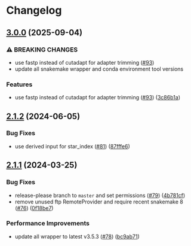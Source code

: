 # Changelog

## [3.0.0](https://github.com/snakemake-workflows/rna-seq-star-deseq2/compare/v2.1.2...v3.0.0) (2025-09-04)


### ⚠ BREAKING CHANGES

* use fastp instead of cutadapt for adapter trimming ([#93](https://github.com/snakemake-workflows/rna-seq-star-deseq2/issues/93))
* update all snakemake wrapper and conda environment tool versions

### Features

* use fastp instead of cutadapt for adapter trimming ([#93](https://github.com/snakemake-workflows/rna-seq-star-deseq2/issues/93)) ([3c86b1a](https://github.com/snakemake-workflows/rna-seq-star-deseq2/commit/3c86b1a3124bf30a084d489acd1d9f85e55f1060))

## [2.1.2](https://github.com/snakemake-workflows/rna-seq-star-deseq2/compare/v2.1.1...v2.1.2) (2024-06-05)


### Bug Fixes

* use derived input for star_index ([#81](https://github.com/snakemake-workflows/rna-seq-star-deseq2/issues/81)) ([87fffe6](https://github.com/snakemake-workflows/rna-seq-star-deseq2/commit/87fffe6a1beaa86e95c3564061d2720cc73308c7))

## [2.1.1](https://github.com/snakemake-workflows/rna-seq-star-deseq2/compare/v2.1.0...v2.1.1) (2024-03-25)


### Bug Fixes

* release-please branch to `master` and set permissions ([#79](https://github.com/snakemake-workflows/rna-seq-star-deseq2/issues/79)) ([4b781cf](https://github.com/snakemake-workflows/rna-seq-star-deseq2/commit/4b781cfa14fb5474108594fbaefa0ac8519f19dc))
* remove unused ftp RemoteProvider and require recent snakemake 8 ([#76](https://github.com/snakemake-workflows/rna-seq-star-deseq2/issues/76)) ([0f18be7](https://github.com/snakemake-workflows/rna-seq-star-deseq2/commit/0f18be7618a8dfb998455edf1da89b7cfb2e1301))


### Performance Improvements

* update all wrapper to latest v3.5.3 ([#78](https://github.com/snakemake-workflows/rna-seq-star-deseq2/issues/78)) ([bc9ab71](https://github.com/snakemake-workflows/rna-seq-star-deseq2/commit/bc9ab713f7c11b04bae296a27970aceeb12ab1ae))

